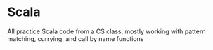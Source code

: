 # Scala

All practice Scala code from a CS class, mostly working with pattern matching, currying, and call by name functions 
